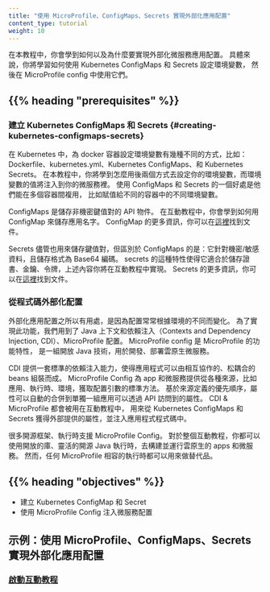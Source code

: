 ```yaml
---
title: "使用 MicroProfile、ConfigMaps、Secrets 實現外部化應用配置"
content_type: tutorial
weight: 10
---
```

<!-- 
---
title: "Externalizing config using MicroProfile, ConfigMaps and Secrets"
content_type: tutorial
weight: 10
---
-->

<!-- overview -->

<!-- 
In this tutorial you will learn how and why to externalize your microservice’s configuration.  Specifically, you will learn how to use Kubernetes ConfigMaps and Secrets to set environment variables and then consume them using MicroProfile Config.
-->
在本教程中，你會學到如何以及為什麼要實現外部化微服務應用配置。
具體來說，你將學習如何使用 Kubernetes ConfigMaps 和 Secrets 設定環境變數，
然後在 MicroProfile config 中使用它們。

## {{% heading "prerequisites" %}}

<!-- 
### Creating Kubernetes ConfigMaps & Secrets
There are several ways to set environment variables for a Docker container in Kubernetes, including: Dockerfile, kubernetes.yml, Kubernetes ConfigMaps, and Kubernetes Secrets.  In the tutorial, you will learn how to use the latter two for setting your environment variables whose values will be injected into your microservices.  One of the benefits for using ConfigMaps and Secrets is that they can be re-used across multiple containers, including being assigned to different environment variables for the different containers.
-->
### 建立 Kubernetes ConfigMaps 和 Secrets  {#creating-kubernetes-configmaps-secrets}
在 Kubernetes 中，為 docker 容器設定環境變數有幾種不同的方式，比如：
Dockerfile、kubernetes.yml、Kubernetes ConfigMaps、和 Kubernetes Secrets。
在本教程中，你將學到怎麼用後兩個方式去設定你的環境變數，而環境變數的值將注入到你的微服務裡。
使用 ConfigMaps 和 Secrets 的一個好處是他們能在多個容器間複用，
比如賦值給不同的容器中的不同環境變數。

<!-- 
ConfigMaps are API Objects that store non-confidential key-value pairs.  In the Interactive Tutorial you will learn how to use a ConfigMap to store the application's name.  For more information regarding ConfigMaps, you can find the documentation [here](/docs/tasks/configure-pod-container/configure-pod-configmap/).

Although Secrets are also used to store key-value pairs, they differ from ConfigMaps in that they're intended for confidential/sensitive information and are stored using Base64 encoding.  This makes secrets the appropriate choice for storing such things as credentials, keys, and tokens, the former of which you'll do in the Interactive Tutorial.  For more information on Secrets, you can find the documentation [here](/docs/concepts/configuration/secret/).
-->
ConfigMaps 是儲存非機密鍵值對的 API 物件。
在互動教程中，你會學到如何用 ConfigMap 來儲存應用名字。
ConfigMap 的更多資訊，你可以在[這裡](/zh-cn/docs/tasks/configure-pod-container/configure-pod-configmap/)找到文件。

Secrets 儘管也用來儲存鍵值對，但區別於 ConfigMaps 的是：它針對機密/敏感資料，且儲存格式為 Base64 編碼。
secrets 的這種特性使得它適合於儲存證書、金鑰、令牌，上述內容你將在互動教程中實現。
Secrets 的更多資訊，你可以在[這裡](/zh-cn/docs/concepts/configuration/secret/)找到文件。


<!-- 
### Externalizing Config from Code
Externalized application configuration is useful because configuration usually changes depending on your environment.  In order to accomplish this, we'll use Java's Contexts and Dependency Injection (CDI) and MicroProfile Config. MicroProfile Config is a feature of MicroProfile, a set of open Java technologies for developing and deploying cloud-native microservices.
-->
### 從程式碼外部化配置
外部化應用配置之所以有用處，是因為配置常常根據環境的不同而變化。
為了實現此功能，我們用到了 Java 上下文和依賴注入（Contexts and Dependency Injection, CDI）、MicroProfile 配置。
MicroProfile config 是 MicroProfile 的功能特性，
是一組開放 Java 技術，用於開發、部署雲原生微服務。

<!-- 
CDI provides a standard dependency injection capability enabling an application to be assembled from collaborating, loosely-coupled beans.  MicroProfile Config provides apps and microservices a standard way to obtain config properties from various sources, including the application, runtime, and environment.  Based on the source's defined priority, the properties are automatically combined into a single set of properties that the application can access via an API.  Together, CDI & MicroProfile will be used in the Interactive Tutorial to retrieve the externally provided properties from the Kubernetes ConfigMaps and Secrets and get injected into your application code.

Many open source frameworks and runtimes implement and support MicroProfile Config.  Throughout the interactive tutorial, you'll be using Open Liberty, a flexible open-source Java runtime for building and running cloud-native apps and microservices.  However, any MicroProfile compatible runtime could be used instead. 
-->
CDI 提供一套標準的依賴注入能力，使得應用程式可以由相互協作的、松耦合的 beans 組裝而成。
MicroProfile Config 為 app 和微服務提供從各種來源，比如應用、執行時、環境，獲取配置引數的標準方法。
基於來源定義的優先順序，屬性可以自動的合併到單獨一組應用可以透過 API 訪問到的屬性。
CDI & MicroProfile 都會被用在互動教程中，
用來從 Kubernetes ConfigMaps 和 Secrets 獲得外部提供的屬性，並注入應用程式程式碼中。

很多開源框架、執行時支援 MicroProfile Config。
對於整個互動教程，你都可以使用開放的庫、靈活的開源 Java 執行時，去構建並運行雲原生的 apps 和微服務。
然而，任何 MicroProfile 相容的執行時都可以用來做替代品。


## {{% heading "objectives" %}}

<!-- 
* Create a Kubernetes ConfigMap and Secret
* Inject microservice configuration using MicroProfile Config
-->
* 建立 Kubernetes ConfigMap 和 Secret
* 使用 MicroProfile Config 注入微服務配置

  
<!-- lessoncontent -->

<!-- 
## Example: Externalizing config using MicroProfile, ConfigMaps and Secrets
### [Start Interactive Tutorial](/docs/tutorials/configuration/configure-java-microservice/configure-java-microservice-interactive/) 
-->
## 示例：使用 MicroProfile、ConfigMaps、Secrets 實現外部化應用配置
### [啟動互動教程](/zh-cn/docs/tutorials/configuration/configure-java-microservice/configure-java-microservice-interactive/) 
